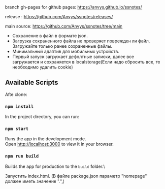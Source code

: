 branch gh-pages for github pages: https://anvys.github.io/ssnotes/

release : https://github.com/Anvys/ssnotes/releases/

main source: https://github.com/Anvys/ssnotes/tree/main

- Сохранение в файл в формате json.
- Загрузка сохраненного файла не проверяет поврежден ли файл. Загружайте только ранее сохраненные файлы.
- Минимальный адаптив для мобильных устройств.
- Первый запуск загружает дефолтные записки, далее все загружается и сохраняется в localstorage(Если надо сбросить все, то необходимо удалить cookie)


## Available Scripts

Afte clone:

### `npm install`

In the project directory, you can run:

### `npm start`

Runs the app in the development mode.\
Open [http://localhost:3000](http://localhost:3000) to view it in your browser.

### `npm run build`

Builds the app for production to the `build` folder.\

Запустить index.html. (В файле package.json параметр "homepage" должен иметь значение ".",)
